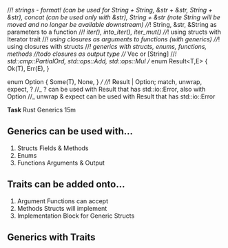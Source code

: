 //_! strings - format! (can be used for String + String, &str + &str, String + &str), concat (can be used only with &str), String + &str (note String will be moved and no longer be available downstream)
//_! String, &str, &String as parameters to a function
//_! iter(), into_iter(), iter_mut()
//_! using structs with Iterator trait
//_! using closures as arguments to functions (with generics)
//_! using closures with structs
//_! generics with structs, enums, functions, methods
//todo closures as output type
//_ Vec<String> or [String]
//_! std::cmp::PartialOrd, std::ops::Add, std::ops::Mul
/_
enum Result<T,E> {
Ok(T),
Err(E),
}

enum Option<T> {
Some(T),
None,
}
_/
//_! Result | Option; match, unwrap, expect, ?
//_ ? can be used with Result that has std::io::Error, also with Option
//_ unwrap & expect can be used with Result that has std::io::Error

**Task**
Rust Generics 15m

## Generics can be used with...

1. Structs Fields & Methods
2. Enums
3. Functions Arguments & Output

## Traits can be added onto...

1. Argument Functions can accept
2. Methods Structs will implement
3. Implementation Block for Generic Structs

## Generics with Traits
